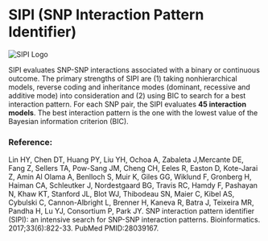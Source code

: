 # SIPI (SNP Interaction Pattern Identifier)

![SIPI Logo](https://user-images.githubusercontent.com/14879989/34347408-8b1231e0-e9c8-11e7-83ee-5a894ec26f45.jpg)

SIPI evaluates SNP-SNP interactions associated with a binary or continuous outcome. The primary strengths of SIPI are (1) taking nonhierarchical models, reverse coding and inheritance modes (dominant, recessive and additive mode) into consideration and (2) using BIC to search for a best interaction pattern. For each SNP pair, the SIPI evaluates **45 interaction models**. The best interaction pattern is the one with the lowest value of the Bayesian information criterion (BIC).

### Reference: 

Lin HY, Chen DT, Huang PY, Liu YH, Ochoa A, Zabaleta J,Mercante DE, Fang Z, Sellers TA, Pow-Sang JM, Cheng CH, Eeles R, Easton D, Kote-Jarai Z, Amin Al Olama A, Benlloch S, Muir K, Giles GG, Wiklund F, Gronberg H, Haiman CA, Schleutker J, Nordestgaard BG, Travis RC, Hamdy F, Pashayan N, Khaw KT, Stanford JL, Blot WJ, Thibodeau SN, Maier C, Kibel AS, Cybulski C, Cannon-Albright L, Brenner H, Kaneva R, Batra J, Teixeira MR, Pandha H, Lu YJ, Consortium P, Park JY. SNP interaction pattern identifier (SIPI): an intensive search for SNP-SNP interaction patterns. Bioinformatics. 2017;33(6):822-33. PubMed PMID:28039167.

